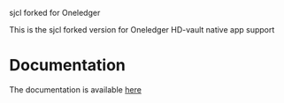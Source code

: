 sjcl forked for Oneledger

This is the sjcl forked version for Oneledger HD-vault native app support

Documentation
====
The documentation is available [here](http://bitwiseshiftleft.github.io/sjcl/doc/)

